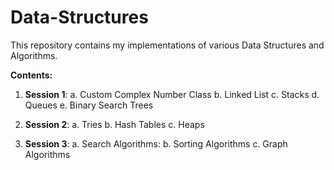 # Data-Structures

This repository contains my implementations of various Data Structures and Algorithms.

**Contents:**
1. **Session 1**:
    a. Custom Complex Number Class
    b. Linked List
    c. Stacks
    d.  Queues
    e.  Binary Search Trees

2. **Session 2**:
    a. Tries
    b. Hash Tables
    c. Heaps

3. **Session 3**:
    a. Search Algorithms:
    b. Sorting Algorithms
    c. Graph Algorithms

